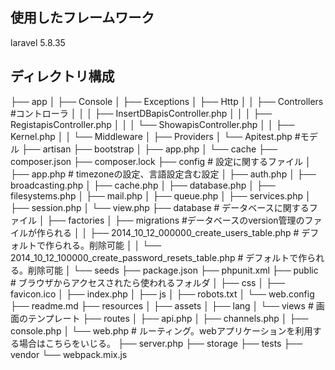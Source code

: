 ## 使用したフレームワーク

laravel 5.8.35

## ディレクトリ構成
├── app 
│   ├── Console
│   ├── Exceptions
│   ├── Http
│   │   ├── Controllers #コントローラ 
│   │   │    ├── InsertDBapisController.php
│   │   │    ├── RegistapisController.php
│   │   │    └── ShowapisController.php
│   │   ├── Kernel.php
│   │   └── Middleware
│   ├── Providers
│   └── Apitest.php #モデル
├── artisan
├── bootstrap
│   ├── app.php
│   └── cache
├── composer.json
├── composer.lock
├── config # 設定に関するファイル
│   ├── app.php # timezoneの設定、言語設定含む設定
│   ├── auth.php
│   ├── broadcasting.php
│   ├── cache.php
│   ├── database.php
│   ├── filesystems.php
│   ├── mail.php
│   ├── queue.php
│   ├── services.php
│   ├── session.php
│   └── view.php
├── database  # データベースに関するファイル
│   ├── factories
│   ├── migrations #データベースのversion管理のファイルが作られる
│   │   ├── 2014_10_12_000000_create_users_table.php # デフォルトで作られる。削除可能
│   │   └── 2014_10_12_100000_create_password_resets_table.php # デフォルトで作られる。削除可能
│   └── seeds
├── package.json
├── phpunit.xml
├── public # ブラウザからアクセスされたら使われるフォルダ
│   ├── css
│   ├── favicon.ico
│   ├── index.php
│   ├── js
│   ├── robots.txt
│   └── web.config
├── readme.md
├── resources
│   ├── assets
│   ├── lang
│   └── views #  画面のテンプレート
├── routes
│   ├── api.php
│   ├── channels.php
│   ├── console.php
│   └── web.php # ルーティング。webアプリケーションを利用する場合はこちらをいじる。
├── server.php
├── storage
├── tests
├── vendor
└── webpack.mix.js
